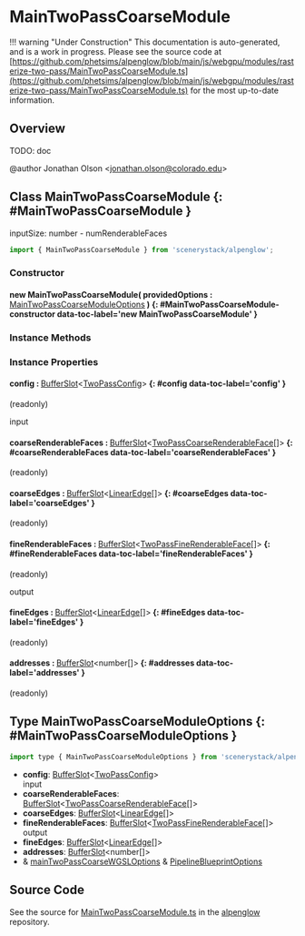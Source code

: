 # MainTwoPassCoarseModule

!!! warning "Under Construction"
    This documentation is auto-generated, and is a work in progress. Please see the source code at
    [https://github.com/phetsims/alpenglow/blob/main/js/webgpu/modules/rasterize-two-pass/MainTwoPassCoarseModule.ts](https://github.com/phetsims/alpenglow/blob/main/js/webgpu/modules/rasterize-two-pass/MainTwoPassCoarseModule.ts) for the most up-to-date information.

## Overview

TODO: doc

@author Jonathan Olson &lt;jonathan.olson@colorado.edu&gt;

## Class MainTwoPassCoarseModule {: #MainTwoPassCoarseModule }


inputSize: number - numRenderableFaces

```js
import { MainTwoPassCoarseModule } from 'scenerystack/alpenglow';
```
### Constructor

#### new MainTwoPassCoarseModule( providedOptions : <span style="font-weight: 400;">[MainTwoPassCoarseModuleOptions](../alpenglow/MainTwoPassCoarseModule.md#MainTwoPassCoarseModuleOptions)</span> ) {: #MainTwoPassCoarseModule-constructor data-toc-label='new MainTwoPassCoarseModule' }

### Instance Methods



### Instance Properties

#### config : <span style="font-weight: 400;">[BufferSlot](../alpenglow/BufferSlot.md)&lt;[TwoPassConfig](../alpenglow/TwoPassConfig.md)&gt;</span> {: #config data-toc-label='config' }

(readonly)

input

#### coarseRenderableFaces : <span style="font-weight: 400;">[BufferSlot](../alpenglow/BufferSlot.md)&lt;[TwoPassCoarseRenderableFace](../alpenglow/TwoPassCoarseRenderableFace.md)[]&gt;</span> {: #coarseRenderableFaces data-toc-label='coarseRenderableFaces' }

(readonly)

#### coarseEdges : <span style="font-weight: 400;">[BufferSlot](../alpenglow/BufferSlot.md)&lt;[LinearEdge](../alpenglow/LinearEdge.md)[]&gt;</span> {: #coarseEdges data-toc-label='coarseEdges' }

(readonly)

#### fineRenderableFaces : <span style="font-weight: 400;">[BufferSlot](../alpenglow/BufferSlot.md)&lt;[TwoPassFineRenderableFace](../alpenglow/TwoPassFineRenderableFace.md)[]&gt;</span> {: #fineRenderableFaces data-toc-label='fineRenderableFaces' }

(readonly)

output

#### fineEdges : <span style="font-weight: 400;">[BufferSlot](../alpenglow/BufferSlot.md)&lt;[LinearEdge](../alpenglow/LinearEdge.md)[]&gt;</span> {: #fineEdges data-toc-label='fineEdges' }

(readonly)

#### addresses : <span style="font-weight: 400;">[BufferSlot](../alpenglow/BufferSlot.md)&lt;<span style="color: hsla(calc(var(--md-hue) + 180deg),80%,40%,1);">number</span>[]&gt;</span> {: #addresses data-toc-label='addresses' }

(readonly)



## Type MainTwoPassCoarseModuleOptions {: #MainTwoPassCoarseModuleOptions }


```js
import type { MainTwoPassCoarseModuleOptions } from 'scenerystack/alpenglow';
```


- **config**: [BufferSlot](../alpenglow/BufferSlot.md)&lt;[TwoPassConfig](../alpenglow/TwoPassConfig.md)&gt;
<br>  input
- **coarseRenderableFaces**: [BufferSlot](../alpenglow/BufferSlot.md)&lt;[TwoPassCoarseRenderableFace](../alpenglow/TwoPassCoarseRenderableFace.md)[]&gt;
- **coarseEdges**: [BufferSlot](../alpenglow/BufferSlot.md)&lt;[LinearEdge](../alpenglow/LinearEdge.md)[]&gt;
- **fineRenderableFaces**: [BufferSlot](../alpenglow/BufferSlot.md)&lt;[TwoPassFineRenderableFace](../alpenglow/TwoPassFineRenderableFace.md)[]&gt;
<br>  output
- **fineEdges**: [BufferSlot](../alpenglow/BufferSlot.md)&lt;[LinearEdge](../alpenglow/LinearEdge.md)[]&gt;
- **addresses**: [BufferSlot](../alpenglow/BufferSlot.md)&lt;<span style="color: hsla(calc(var(--md-hue) + 180deg),80%,40%,1);">number</span>[]&gt;
- &amp; [mainTwoPassCoarseWGSLOptions](../alpenglow/mainTwoPassCoarseWGSL.md#mainTwoPassCoarseWGSLOptions) &amp; [PipelineBlueprintOptions](../alpenglow/PipelineBlueprint.md#PipelineBlueprintOptions)




## Source Code

See the source for [MainTwoPassCoarseModule.ts](https://github.com/phetsims/alpenglow/blob/main/js/webgpu/modules/rasterize-two-pass/MainTwoPassCoarseModule.ts) in the [alpenglow](https://github.com/phetsims/alpenglow) repository.

